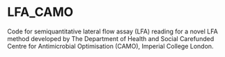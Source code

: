 # LFA_CAMO
Code for semiquantitative lateral flow assay (LFA) reading for a novel LFA method developed by The Department of Health and Social Carefunded Centre for Antimicrobial Optimisation (CAMO), Imperial College London. 
